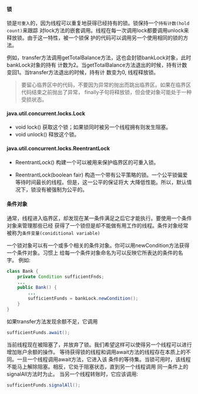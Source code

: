 #### 锁
锁是`可重入`的，因为线程可以重复地获得已经持有的锁。锁保持一个`持有计数(hold count)`来跟踪
对lock方法的嵌套调用。线程在每一次调用lock都要调用unlock来释放锁。由于这一特性，被一个锁保
护的代码可以调用另一个使用相同的锁的方法。

例如，transfer方法调用getTotalBalance方法，这也会封锁bankLock对象，此时bankLock对象的持有
计数为2。当getTotalBalance方法退出的时候，持有计数变回1。当transfer方法退出的时候，持有计
数变为0, 线程释放锁。

> 要留心临界区中的代码，不要因为异常的抛出而跳出临界区。如果在临界区代码结束之前抛出了异常，
finally子句将释放锁，但会使对象可能处于一种受损状态。

#### java.util.concurrent.locks.Lock
* void lock()
	获取这个锁；如果锁同时被另一个线程拥有则发生阻塞。
* void unlock()
	释放这个锁。


#### java.util.concurrent.locks.ReentrantLock
* ReentrantLock()
	构建一个可以被用来保护临界区的可重入锁。

* ReentrantLock(boolean fair)
	构造一个带有公平策略的锁。一个公平锁偏爱等待时间最长的线程。但是，这一公平的保证将大
	大降低性能。所以，默认情况下，锁没有被强制为公平的。


#### 条件对象
通常，线程进入临界区，却发现在某一条件满足之后它才能执行。要使用一个条件对象来管理那些已经
获得了一个锁但是却不能做有用工作的线程。条件对象经常被称为`条件变量(coniditional variable)`

一个锁对象可以有一个或多个相关的条件对象。你可以用newCondition方法获得一个条件对象。习惯上
给每一个条件对象命名为可以反映它所表达的条件的名字。
例如:
```java
class Bank {
	private Condition sufficientFnds;
	...
	public Bank() {
		...
		sufficientFunds = bankLock.newCondition();
	}
}
```
如果transfer方法发现余额不足，它调用
```java
sufficientFunds.await();
```
当前线程现在被阻塞了，并放弃了锁。我们希望这样可以使得另一个线程可以进行增加账户余额的操作。
等待获得锁的线程和调用await方法的线程存在本质上的不同。一旦一个线程调用await方法，它进入该
条件的等待集。当锁可用时，该线程不能马上解除阻塞。相反，它处于阻塞状态，直到另一个线程调用
同一条件上的signalAll方法时为止。
当另一个线程转账时，它应该调用:
```java
sufficientFunds.signalAll();
```
